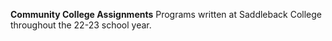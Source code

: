 **Community College Assignments**
Programs written at Saddleback College throughout the 22-23 school year. 
